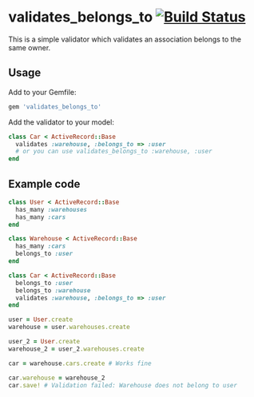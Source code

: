 # validates_belongs_to [![Build Status](https://secure.travis-ci.org/Arjeno/validates_belongs_to.png?branch=master)](http://travis-ci.org/Arjeno/validates_belongs_to)

This is a simple validator which validates an association belongs to the same owner.

## Usage

Add to your Gemfile:

```ruby
gem 'validates_belongs_to'
```

Add the validator to your model:

```ruby
class Car < ActiveRecord::Base
  validates :warehouse, :belongs_to => :user
  # or you can use validates_belongs_to :warehouse, :user
end
```

## Example code

```ruby
class User < ActiveRecord::Base
  has_many :warehouses
  has_many :cars
end

class Warehouse < ActiveRecord::Base
  has_many :cars
  belongs_to :user
end

class Car < ActiveRecord::Base
  belongs_to :user
  belongs_to :warehouse
  validates :warehouse, :belongs_to => :user
end

user = User.create
warehouse = user.warehouses.create

user_2 = User.create
warehouse_2 = user_2.warehouses.create

car = warehouse.cars.create # Works fine

car.warehouse = warehouse_2
car.save! # Validation failed: Warehouse does not belong to user
```